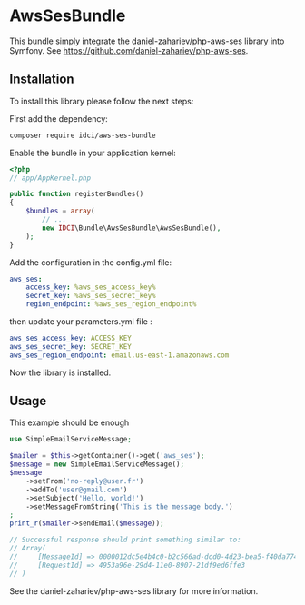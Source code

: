 AwsSesBundle
============

This bundle simply integrate the daniel-zahariev/php-aws-ses library into Symfony.
See https://github.com/daniel-zahariev/php-aws-ses.

Installation
------------

To install this library please follow the next steps:

First add the dependency:

```sh
composer require idci/aws-ses-bundle
```

Enable the bundle in your application kernel:

```php
<?php
// app/AppKernel.php

public function registerBundles()
{
    $bundles = array(
        // ...
        new IDCI\Bundle\AwsSesBundle\AwsSesBundle(),
    );
}
```

Add the configuration in the config.yml file:

```yml
aws_ses:
    access_key: %aws_ses_access_key%
    secret_key: %aws_ses_secret_key%
    region_endpoint: %aws_ses_region_endpoint%
```

then update your parameters.yml file :

```yml
aws_ses_access_key: ACCESS_KEY
aws_ses_secret_key: SECRET_KEY
aws_ses_region_endpoint: email.us-east-1.amazonaws.com
```

Now the library is installed.

Usage
-----

This example should be enough

```php
use SimpleEmailServiceMessage;

$mailer = $this->getContainer()->get('aws_ses');
$message = new SimpleEmailServiceMessage();
$message
    ->setFrom('no-reply@user.fr')
    ->addTo('user@gmail.com')
    ->setSubject('Hello, world!')
    ->setMessageFromString('This is the message body.')
;
print_r($mailer->sendEmail($message));

// Successful response should print something similar to:
// Array(
//     [MessageId] => 0000012dc5e4b4c0-b2c566ad-dcd0-4d23-bea5-f40da774033c-000000
//     [RequestId] => 4953a96e-29d4-11e0-8907-21df9ed6ffe3
// )
```

See the daniel-zahariev/php-aws-ses library for more information.